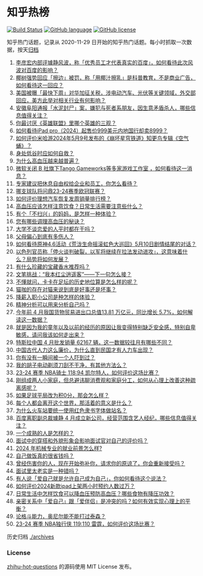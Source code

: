 # 知乎热榜
[![Build Status](https://github.com/ToWeLong/zhihu-hot-questions/workflows/CI/badge.svg)](https://github.com/ToWeLong/zhihu-hot-questions/actions)
[![GitHub language](https://img.shields.io/badge/language-golang-orange.svg)](https://golang.org/)
[![GitHub license](https://img.shields.io/github/license/ToWeLong/zhihu-hot-questions)](https://github.com/ToWeLong/zhihu-hot-questions/blob/main/LICENSE)

知乎热门话题，记录从 2020-11-29 日开始的知乎热门话题。每小时抓取一次数据，按天[归档](./archives)

<!-- BEGIN -->

1. [李彦宏内部评璩静风波，称「优秀员工才代表真实的百度」，如何看待此次风波对百度的影响？](https://www.zhihu.com/question/655540460)
1. [椰树强势回应「擦边」被罚，称「用椰汁擦乳」是科普教育，不是商业广告，如何看待这一回应？](https://www.zhihu.com/question/655537466)
1. [美国被曝「最快下周」对华加征关税，涉电动汽车、光伏等关键领域，外交部回应，美方此举对相关行业有何影响？](https://www.zhihu.com/question/655545664)
1. [安徽阜阳通报「水泥封尸」案，嫌犯与死者系朋友，因生意矛盾杀人，哪些信息值得关注？](https://www.zhihu.com/question/655565174)
1. [你最讨厌《英雄联盟》里哪个英雄的三观？](https://www.zhihu.com/question/485179011)
1. [如何看待iPad pro（2024）起售价999美元内地国行却卖8999？](https://www.zhihu.com/question/655496029)
1. [如何评价米哈游2024年5月9号发布的《崩坏星穹铁道》知更鸟专辑《空气蛹》？](https://www.zhihu.com/question/655392357)
1. [身处低谷时应如何自救？](https://www.zhihu.com/question/655342723)
1. [为什么高血压越来越普遍？](https://www.zhihu.com/question/655348249)
1. [微软关闭 B 社旗下Tango Gameworks等多家游戏工作室  ，如何看待这一消息？](https://www.zhihu.com/question/655296203)
1. [专家建议把休息自由权给企业和员工，你怎么看待？](https://www.zhihu.com/question/655328442)
1. [哪支球队将问鼎23-24赛季欧冠联赛？](https://www.zhihu.com/question/655108988)
1. [如何评价理想汽车恢复发周销量排行榜？](https://www.zhihu.com/question/655286935)
1. [高血压应该怎样注意饮食？日常生活需要注意些什么？](https://www.zhihu.com/question/655348092)
1. [有个「不扫兴」的妈妈，是怎样一种体验？](https://www.zhihu.com/question/654610685)
1. [您有哪些调理高血压的秘诀？](https://www.zhihu.com/question/655348192)
1. [大学不谈恋爱的人平时都在干吗？](https://www.zhihu.com/question/654302954)
1. [父母偏心到底有多伤人？](https://www.zhihu.com/question/353910044)
1. [如何看待原神4.6活动《荒泷生命摇滚虹色大巡回》5月10日剧情结尾的对话？](https://www.zhihu.com/question/655540487)
1. [以色列官员称「停火谈判破裂，以军将继续在拉法发动进攻」，这意味着什么？局势将如何发展？](https://www.zhihu.com/question/655536394)
1. [有什么珍藏的宝藏香水推荐吗？](https://www.zhihu.com/question/651145814)
1. [文笔挑战：“我本红尘逍遥客”——下一句怎么接？](https://www.zhihu.com/question/655190982)
1. [不懂就问，卡卡在足坛的历史地位算是怎么样的呢？](https://www.zhihu.com/question/456523732)
1. [猫咖的存在对猫来说到底是好事还是坏事？](https://www.zhihu.com/question/654752854)
1. [降薪入职小公司是种怎样的体验？](https://www.zhihu.com/question/652238193)
1. [精神分析可以用来分析自己吗？](https://www.zhihu.com/question/654712396)
1. [今年前 4 月我国货物贸易进出口总值13.81 万亿元，同比增长 5.7%，如何解读这一数据？](https://www.zhihu.com/question/655438487)
1. [就是因为我的童年以及以前的经历的原因让我变得特别缺乏安全感，特别自卑敏感，请问我该如何走出来？](https://www.zhihu.com/question/655124731)
1. [特斯拉中国 4 月批发销量 62167 辆，这一数据较往月有哪些不同？](https://www.zhihu.com/question/655323493)
1. [中国古代人力这么廉价，为什么直到民国才有人力车出现？](https://www.zhihu.com/question/654521431)
1. [你有没有一瞬间被一个人吓到过？](https://www.zhihu.com/question/317337121)
1. [我的胡子电动剃须刀刮不干净，有其他方法么？](https://www.zhihu.com/question/21928839)
1. [23-24 赛季 NBA骑士 118:94 凯尔特人，如何评价这场比赛？](https://www.zhihu.com/question/655528229)
1. [刚组成两人小家庭，但总避讳聊消费观和家庭分工，如何从心理上改善这种疏离感呢？](https://www.zhihu.com/question/653430266)
1. [如果足球平局改为积0分，那会怎么样？](https://www.zhihu.com/question/654942956)
1. [每个人都会离开这个世界，那活着的意义是什么？](https://www.zhihu.com/question/655498158)
1. [为什么火车站要统一使用红色隶书字体做站名？](https://www.zhihu.com/question/651933772)
1. [百度离职副总裁璩静 4 月成立新公司，经营范围含艺人经纪，哪些信息值得关注？](https://www.zhihu.com/question/655536793)
1. [一个成熟的人是怎样的？](https://www.zhihu.com/question/654102492)
1. [面试中的穿搭和外貌形象会影响面试官对自己的评价吗？](https://www.zhihu.com/question/652074400)
1. [2024 年机械专业的就业前景怎么样?](https://www.zhihu.com/question/651409246)
1. [自己做饭真的很省钱吗？](https://www.zhihu.com/question/649593380)
1. [曾经伤害你的人，现在开始弥补你，请求你的原谅了，你会重新接受吗？](https://www.zhihu.com/question/655343848)
1. [面试里太老实是一种错吗？](https://www.zhihu.com/question/652234861)
1. [有人说「爱自己就是允许自己成为自己」，你如何看待这个说法？](https://www.zhihu.com/question/655377121)
1. [如何评价2024新款ipad上架两小时预约人数过万？](https://www.zhihu.com/question/655343893)
1. [日常生活中怎样饮食可以降血压预防高血压？哪些食物有降压功效？](https://www.zhihu.com/question/655347977)
1. [亲密关系中「爱自己」跟「爱伴侣」是冲突的吗？如何有效实现心理上的平衡？](https://www.zhihu.com/question/655377101)
1. [论格斗能力，奥尼尔能不能打过泰森？](https://www.zhihu.com/question/346735732)
1. [23-24 赛季 NBA独行侠 119:110 雷霆，如何评价这场比赛？](https://www.zhihu.com/question/655538096)

<!-- END -->

历史归档 [./archives](./archives)


### License
[zhihu-hot-questions](https://github.com/towelong/zhihu-hot-questions) 的源码使用 MIT License 发布。